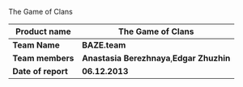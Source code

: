 The Game of Clans


| Product name       | The Game of Clans           |
| ------------- |-------------  | 
| **Team Name**   | **BAZE.team** |
| **Team members**    | **Anastasia Berezhnaya**,**Edgar Zhuzhin**     |   
| **Date of report** | **06.12.2013**     |   
